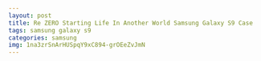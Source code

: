 ```yaml
---
layout: post
title: Re ZERO Starting Life In Another World Samsung Galaxy S9 Case
tags: samsung galaxy s9
categories: samsung
img: 1na3zrSnArHUSpqY9xC894-grOEeZvJmN
---
```

